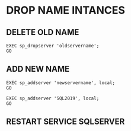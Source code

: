 # DROP NAME INTANCES

## DELETE OLD NAME 

````
EXEC sp_dropserver 'oldservername';  
GO
````

## ADD NEW NAME
````
EXEC sp_addserver 'newservername', local;  
GO  

EXEC sp_addserver 'SQL2019', local;  
GO 
````

## RESTART SERVICE SQLSERVER
